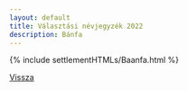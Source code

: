 ```yaml
---
layout: default
title: Választási névjegyzék 2022
description: Bánfa
---
```


{% include settlementHTMLs/Baanfa.html %}

[Vissza](../)